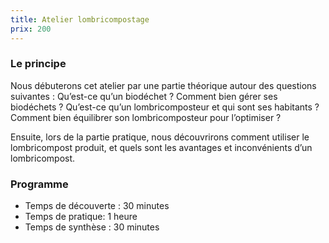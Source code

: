```yaml
---
title: Atelier lombricompostage
prix: 200
---
```


### Le principe

Nous débuterons cet atelier par une partie théorique autour des questions suivantes : Qu’est-ce qu’un biodéchet ? Comment bien gérer ses biodéchets ? Qu’est-ce qu’un lombricomposteur et qui sont ses habitants ? Comment bien équilibrer son lombricomposteur pour l’optimiser ?

Ensuite, lors de la partie pratique, nous découvrirons comment utiliser le lombricompost produit, et quels sont les avantages et inconvénients d’un lombricompost.

<nuxt-img format="webp" src="/prestations/lombricompost/composteur.png" lazy="loading">

### Programme

- Temps de découverte : 30 minutes
- Temps de pratique: 1 heure
- Temps de synthèse : 30 minutes
